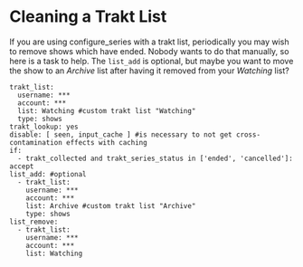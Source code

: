 # Cleaning a Trakt List
If you are using configure_series with a trakt list, periodically you may wish to remove shows which have ended. Nobody wants to do that manually, so here is a task to help.
The `list_add` is optional, but maybe you want to move the show to an *Archive* list after having it removed from your *Watching* list?
```
trakt_list:
  username: ***
  account: ***
  list: Watching #custom trakt list "Watching"
  type: shows
trakt_lookup: yes
disable: [ seen, input_cache ] #is necessary to not get cross-contamination effects with caching
if:
  - trakt_collected and trakt_series_status in ['ended', 'cancelled']: accept
list_add: #optional
  - trakt_list:
    username: ***
    account: ***
    list: Archive #custom trakt list "Archive"
    type: shows
list_remove:
  - trakt_list:
    username: ***
    account: ***
    list: Watching
```
